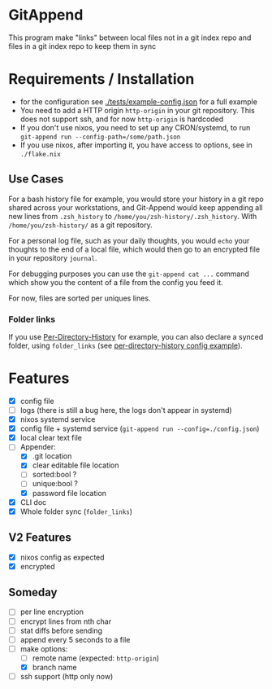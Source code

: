 # GitAppend

This program make "links" between local files not in a git index repo and files in a git index repo to keep them in sync

# Requirements / Installation

- for the configuration see [./tests/example-config.json](./tests/example-config.json) for a full example
- You need to add a HTTP origin `http-origin` in your git repository. This does not support ssh, and for now `http-origin` is hardcoded
- If you don't use nixos, you need to set up any CRON/systemd, to run `git-append run --config-path=/some/path.json`
- If you use nixos, after importing it, you have access to options, see in `./flake.nix`

## Use Cases

For a bash history file for example, you would store your history in a git repo shared across your workstations, and Git-Append would keep appending all new lines from `.zsh_history` to `/home/you/zsh-history/.zsh_history`. With `/home/you/zsh-history/` as a git repository.

For a personal log file, such as your daily thoughts, you would `echo` your thoughts to the end of a local file, which would then go to an encrypted file in your repository `journal`.

For debugging purposes you can use the `git-append cat ...` command which show you the content of a file from the config you feed it.

For now, files are sorted per uniques lines.

### Folder links

If you use [Per-Directory-History](https://github.com/jimhester/per-directory-history) for example, you can also declare a synced folder, using `folder_links` (see [per-directory-history config example](./tests/example-per-directory-history-config.json)).

# Features

- [x] config file
- [ ] logs (there is still a bug here, the logs don't appear in systemd)
- [x] nixos systemd service
- [x] config file + systemd service (`git-append run --config=./config.json`)
- [x] local clear text file
- [ ] Appender:
  - [x] .git location
  - [x] clear editable file location
  - [ ] sorted:bool ?
  - [ ] unique:bool ?
  - [x] password file location
- [x] CLI doc
- [x] Whole folder sync (`folder_links`)

## V2 Features

- [x] nixos config as expected
- [x] encrypted

## Someday

- [ ] per line encryption
- [ ] encrypt lines from nth char
- [ ] stat diffs before sending
- [ ] append every 5 seconds to a file
- [ ] make options:
  - [ ] remote name (expected: `http-origin`)
  - [x] branch name
- [ ] ssh support (http only now)
